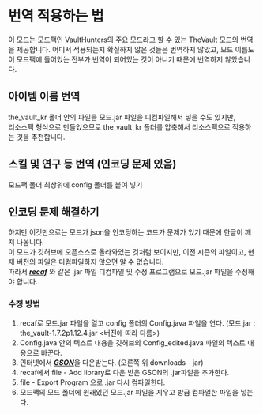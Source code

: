 # 번역 적용하는 법
이 모드는 모드팩인 VaultHunters의 주요 모드라고 할 수 있는 TheVault 모드의 번역을 제공합니다.
어디서 적용되는지 확실하지 않은 것들은 번역하지 않았고, 모드 이름도 이 모드팩에 들어있는 전부가 번역이 되어있는 것이 아니기 때문에 번역하지 않았습니다.

## 아이템 이름 번역
the_vault_kr 폴더 안의 파일을 모드.jar 파일을 디컴파일해서 넣을 수도 있지만,  
리소스팩 형식으로 만들었으므로 the_vault_kr 폴더를 압축해서 리소스팩으로 적용하는 것을 추천합니다.

## 스킬 및 연구 등 번역 (인코딩 문제 있음)
모드팩 폴더 최상위에 config 폴더를 붙여 넣기

## 인코딩 문제 해결하기
하지만 이것만으로는 모드가 json을 인코딩하는 코드가 문제가 있기 때문에 한글이 깨져 나옵니다.  
이 모드가 깃허브에 오픈소스로 올라와있는 것처럼 보이지만, 이전 시즌의 파일이고, 현재 버전의 파일은 디컴파일하지 않으면 알 수 없습니다.  
따라서 [***recaf***](https://www.coley.software/Recaf/) 와 같은 .jar 파일 디컴파일 및 수정 프로그램으로 모드.jar 파일을 수정해야 합니다.

### 수정 방법
1. recaf로 모드.jar 파일을 열고 config 폴더의 Config.java 파일을 연다. (모드.jar : the_vault-1.7.2p1.12.4.jar <버전에 따라 다름>)
2. Config.java 안의 텍스트 내용을 깃허브의 Config_edited.java 파일의 텍스트 내용으로 바꾼다.
3. 인터넷에서 [***GSON***](https://search.maven.org/artifact/com.google.code.gson/gson/2.9.0/jar)을 다운받는다. (오른쪽 위 downloads - jar)
4. recaf에서 file - Add library로 다운 받은 GSON의 .jar파일을 추가한다.
5. file - Export Program 으로 .jar 다시 컴파일한다.
6. 모드팩의 모드 폴더에 원래있던 모드.jar 파일을 지우고 방금 컴파일한 파일을 넣는다.
